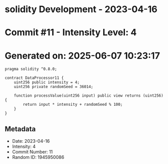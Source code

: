 ﻿# solidity Development - 2023-04-16
# Commit #11 - Intensity Level: 4
# Generated on: 2025-06-07 10:23:17
```solidity
pragma solidity ^0.8.0;

contract DataProcessor11 {
    uint256 public intensity = 4;
    uint256 private randomSeed = 36014;

    function processValue(uint256 input) public view returns (uint256) {
        return input * intensity + randomSeed % 100;
    }
}
```
## Metadata
- Date: 2023-04-16
- Intensity: 4
- Commit Number: 11
- Random ID: 1945950086
